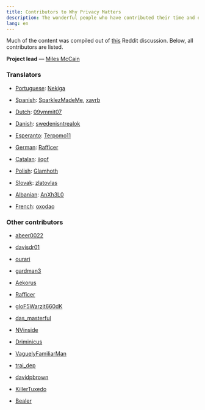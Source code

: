 ```yaml
---
title: Contributors to Why Privacy Matters
description: The wonderful people who have contributed their time and effort to the project.
lang: en
---
```


Much of the content was compiled out of [this](https://www.reddit.com/r/privacy/comments/6w5nw6/why_does_privacy_matter_help_me_write_16_short/) Reddit discussion. Below, all contributors are listed.

**Project lead** — [Miles McCain](https://rmrm.io)

### Translators
* [Portuguese](/translations/pt.html): [Nekiga](https://www.reddit.com/r/translator/comments/752qcf/english_any_translating_whyprivacymattersorg_a/do2zvbr/)

* [Spanish](/translations/es.html): [SparklezMadeMe](https://www.reddit.com/r/translator/comments/752qcf/english_any_translating_whyprivacymattersorg_a/do31tbt/), [xavrb](https://github.com/xavrb)

* [Dutch](/translations/nl.html): [09ymmit07](https://www.reddit.com/r/translator/comments/752qcf/english_any_translating_whyprivacymattersorg_a/do32oqw/)

* [Danish](/translations/da.html): [swedenisntrealok](https://www.reddit.com/r/translator/comments/752qcf/english_any_translating_whyprivacymattersorg_a/do33mt9/)

* [Esperanto](/translations/eo.html): [Terpomo11](https://www.reddit.com/r/translator/comments/752qcf/english_any_translating_whyprivacymattersorg_a/do3b275/)

* [German](/translations/de.html): [Rafficer](https://www.reddit.com/r/translator/comments/752qcf/english_any_translating_whyprivacymattersorg_a/do3ci8f/)

* [Catalan](/translations/ca.html): [iiqof](https://www.reddit.com/r/translator/comments/752qcf/english_any_translating_whyprivacymattersorg_a/do3fuo6/)

* [Polish](/translations/pl.html): [Glamhoth](https://github.com/Glamhoth/whyprivacymatters)

* [Slovak](/translations/sk.html): [zlatovlas](https://www.reddit.com/r/translator/comments/752qcf/english_any_translating_whyprivacymattersorg_a/do4r01v/)

* [Albanian](/translations/sq.html): [AnXh3L0](https://www.reddit.com/r/translator/comments/752qcf/english_any_translating_whyprivacymattersorg_a/doazzlx/)

* [French](/translations/fr.html): [oxodao](https://github.com/milesmcc/whyprivacymatters/pull/4)

### Other contributors
* [abeer0022](https://www.reddit.com/r/privacy/comments/6w5nw6/why_does_privacy_matter_help_me_write_16_short/dm5i5vt/?utm_content=permalink&utm_medium=front&utm_source=reddit&utm_name=privacy)

* [davisdr01](https://www.reddit.com/r/privacy/comments/6w5nw6/why_does_privacy_matter_help_me_write_16_short/dm5yg31/?utm_content=permalink&utm_medium=front&utm_source=reddit&utm_name=privacy)

* [ourari](https://www.reddit.com/r/privacy/comments/6w5nw6/why_does_privacy_matter_help_me_write_16_short/dm5sidz/?utm_content=permalink&utm_medium=front&utm_source=reddit&utm_name=privacy)

* [gardman3](https://www.reddit.com/r/privacy/comments/6w5nw6/why_does_privacy_matter_help_me_write_16_short/dm5ktxu/?utm_content=permalink&utm_medium=front&utm_source=reddit&utm_name=privacy)

* [Aekorus](https://www.reddit.com/r/privacy/comments/6w5nw6/why_does_privacy_matter_help_me_write_16_short/dm6dlmv/?utm_content=permalink&utm_medium=front&utm_source=reddit&utm_name=privacy)

* [Rafficer](https://www.reddit.com/r/privacy/comments/6w5nw6/why_does_privacy_matter_help_me_write_16_short/dm5ndl5/?utm_content=permalink&utm_medium=front&utm_source=reddit&utm_name=privacy)

* [gloF5Warzjt660dK](https://www.reddit.com/r/privacy/comments/6w5nw6/why_does_privacy_matter_help_me_write_16_short/dm5pgmn/?utm_content=permalink&utm_medium=front&utm_source=reddit&utm_name=privacy)

* [das_masterful](https://www.reddit.com/r/privacy/comments/6w5nw6/why_does_privacy_matter_help_me_write_16_short/dm6zuq6/?utm_content=permalink&utm_medium=front&utm_source=reddit&utm_name=privacy)

* [NVinside](https://www.reddit.com/r/privacy/comments/6w5nw6/why_does_privacy_matter_help_me_write_16_short/dmdycjh/?utm_content=permalink&utm_medium=front&utm_source=reddit&utm_name=privacy)

* [Driminicus](https://www.reddit.com/r/privacy/comments/6w5nw6/why_does_privacy_matter_help_me_write_16_short/dm6tjc1/?utm_content=permalink&utm_medium=front&utm_source=reddit&utm_name=privacy)

* [VaguelyFamiliarMan](https://www.reddit.com/r/privacy/comments/6w5nw6/why_does_privacy_matter_help_me_write_16_short/dm7ptq8/?utm_content=permalink&utm_medium=front&utm_source=reddit&utm_name=privacy)

* [trai_dep](https://www.reddit.com/r/privacy/comments/6w5nw6/why_does_privacy_matter_help_me_write_16_short/dmc7o99/?utm_content=permalink&utm_medium=front&utm_source=reddit&utm_name=privacy)

* [davidpbrown](https://www.reddit.com/r/privacy/comments/6w5nw6/why_does_privacy_matter_help_me_write_16_short/dm6ngak/?utm_content=permalink&utm_medium=front&utm_source=reddit&utm_name=privacy)

* [KillerTuxedo](https://www.reddit.com/r/privacy/comments/6w5nw6/why_does_privacy_matter_help_me_write_16_short/dmn7wkj/?utm_content=permalink&utm_medium=front&utm_source=reddit&utm_name=privacy)

* [Bealer](https://www.reddit.com/r/privacy/comments/6w5nw6/why_does_privacy_matter_help_me_write_16_short/dnwhnii/?utm_content=permalink&utm_medium=front&utm_source=reddit&utm_name=privacy)
